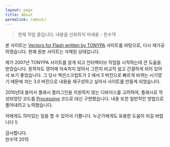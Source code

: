 ```yaml
---
layout: page
title: About
permalink: /about/
---
```


> 현재 작업 중입니다. 내용을 신뢰하지 마세용 - 한수댁

본 사이트는 [Vectors for Flash written by TONYPA](http://www.tonypa.pri.ee/vectors) 사이트를 바탕으로, 다시 재가공하였습니다. 현재 원본 사이트는 삭제된 상태입니다.

제가 2007년 TONYPA 사이트를 알게 되고 인터랙티브 작업을 시작하는데 큰 도움을 받았습니다. 원작자도 영어에 익숙하지 않아서 그런지 비교적 쉽고 간결하게 되어 있어서 보기 좋았습니다. 그 당시 액션스크립트가 2 에서 3 버전으로 빠르게 바뀌는 시기였기 때문에 저는 3.0 버전으로 내용을 재구성하고 싶어서 사이트를 만들게 되었습니다.

2010년대 들어서 플래시 플러그인을 지원하지 않는 디바이스를 고려하여, 플래시로 작성되었던 코드를 [Processing](https://processing.org) 코드로 대신 구현했습니다. 내용 또한 일반적인 방법으로 풀어내려고 노력했습니다.

저에게도 의미있는 일을 할 수 있어서 기쁩니다. 누군가에게도 유용한 도움이 되길 바랍니다 !)

감사합니다.<br>
한수댁 2015